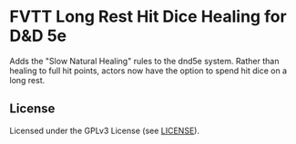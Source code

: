 # FVTT Long Rest Hit Dice Healing for D&D 5e

Adds the "Slow Natural Healing" rules to the dnd5e system. Rather than healing to full hit points, actors now have the option to spend hit dice on a long rest.

## License

Licensed under the GPLv3 License (see [LICENSE](LICENSE)).
